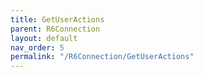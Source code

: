 ```yaml
---
title: GetUserActions
parent: R6Connection
layout: default
nav_order: 5
permalink: "/R6Connection/GetUserActions"
---
```


